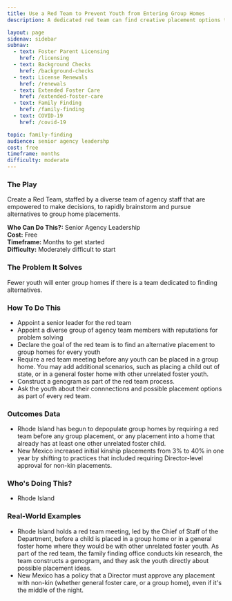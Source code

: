 ```yaml
---
title: Use a Red Team to Prevent Youth from Entering Group Homes
description: A dedicated red team can find creative placement options that are better for youth.

layout: page
sidenav: sidebar
subnav:
  - text: Foster Parent Licensing
    href: /licensing
  - text: Background Checks
    href: /background-checks
  - text: License Renewals
    href: /renewals
  - text: Extended Foster Care
    href: /extended-foster-care
  - text: Family Finding
    href: /family-finding
  - text: COVID-19
    href: /covid-19

topic: family-finding
audience: senior agency leadershp
cost: free
timeframe: months
difficulty: moderate
---
```



### The Play

Create a Red Team, staffed by a diverse team of agency staff that are empowered to make decisions, to rapidly brainstorm and pursue alternatives to group home placements.

**Who Can Do This?:**
Senior Agency Leadership<br />
**Cost:**
Free<br />
**Timeframe:**
Months to get started<br />
**Difficulty:**
Moderately difficult to start<br />

### The Problem It Solves

Fewer youth will enter group homes if there is a team dedicated to finding alternatives.

### How To Do This

* Appoint a senior leader for the red team
* Appoint a diverse group of agency team members with reputations for problem solving
* Declare the goal of the red team is to find an alternative placement to group homes for every youth
* Require a red team meeting before any youth can be placed in a group home. You may add additional scenarios, such as placing a child out of state, or in a general foster home with other unrelated foster youth.
* Construct a genogram as part of the red team process.
* Ask the youth about their connnections and possible placement options as part of every red team.

### Outcomes Data

* Rhode Island has begun to depopulate group homes by requiring a red team before any group placement, or any placement into a home that already has at least one other unrelated foster child.
* New Mexico increased initial kinship placements from 3% to 40% in one year by shifting to practices that included requiring Director-level approval for non-kin placements.

### Who's Doing This?

* Rhode Island

### Real-World Examples

* Rhode Island holds a red team meeting, led by the Chief of Staff of the Department, before a child is placed in a group home or in a general foster home where they would be with other unrelated foster youth. As part of the red team, the family finding office conducts kin research, the team constructs a genogram, and they ask the youth directly about possible placement ideas.
* New Mexico has a policy that a Director must approve any placement with non-kin (whether general foster care, or a group home), even if it's the middle of the night.